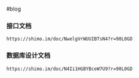 #blog

### 接口文档 ###
`https://shimo.im/doc/NwelgVrWUUIBTsN4?r=90L0GD`

### 数据库设计文档 ###
`https://shimo.im/doc/N4Ii1HGBYBceW7U9?r=90L0GD`